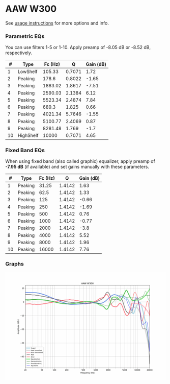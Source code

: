 # AAW W300
See [usage instructions](https://github.com/jaakkopasanen/AutoEq#usage) for more options and info.

### Parametric EQs
You can use filters 1-5 or 1-10. Apply preamp of -8.05 dB or -8.52 dB, respectively.

|   # | Type      |   Fc (Hz) |      Q |   Gain (dB) |
|-----|-----------|-----------|--------|-------------|
|   1 | LowShelf  |    105.33 | 0.7071 |        1.72 |
|   2 | Peaking   |    178.6  | 0.8022 |       -1.65 |
|   3 | Peaking   |   1883.02 | 1.8617 |       -7.51 |
|   4 | Peaking   |   2590.03 | 2.1384 |        6.12 |
|   5 | Peaking   |   5523.34 | 2.4874 |        7.84 |
|   6 | Peaking   |    689.3  | 1.825  |        0.66 |
|   7 | Peaking   |   4021.34 | 5.7646 |       -1.55 |
|   8 | Peaking   |   5100.77 | 2.4069 |        0.87 |
|   9 | Peaking   |   8281.48 | 1.769  |       -1.7  |
|  10 | HighShelf |  10000    | 0.7071 |        4.65 |

### Fixed Band EQs
When using fixed band (also called graphic) equalizer, apply preamp of **-7.95 dB** (if available) and set gains manually with these parameters.

|   # | Type    |   Fc (Hz) |      Q |   Gain (dB) |
|-----|---------|-----------|--------|-------------|
|   1 | Peaking |     31.25 | 1.4142 |        1.63 |
|   2 | Peaking |     62.5  | 1.4142 |        1.33 |
|   3 | Peaking |    125    | 1.4142 |       -0.66 |
|   4 | Peaking |    250    | 1.4142 |       -1.69 |
|   5 | Peaking |    500    | 1.4142 |        0.76 |
|   6 | Peaking |   1000    | 1.4142 |       -0.77 |
|   7 | Peaking |   2000    | 1.4142 |       -3.8  |
|   8 | Peaking |   4000    | 1.4142 |        5.52 |
|   9 | Peaking |   8000    | 1.4142 |        1.96 |
|  10 | Peaking |  16000    | 1.4142 |        7.76 |

### Graphs
![](./AAW%20W300.png)
